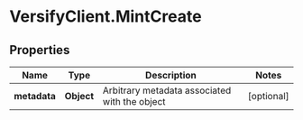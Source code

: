 # VersifyClient.MintCreate

## Properties

Name | Type | Description | Notes
------------ | ------------- | ------------- | -------------
**metadata** | **Object** | Arbitrary metadata associated with the object | [optional] 


